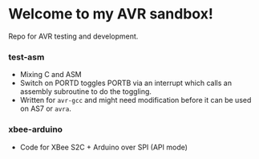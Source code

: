 # Welcome to my AVR sandbox!
Repo for AVR testing and development.

### test-asm
- Mixing C and ASM
- Switch on PORTD toggles PORTB via an interrupt which calls an assembly subroutine to do the toggling.
- Written for `avr-gcc` and might need modification before it can be used on AS7 or `avra`.

### xbee-arduino
- Code for XBee S2C + Arduino over SPI (API mode)
